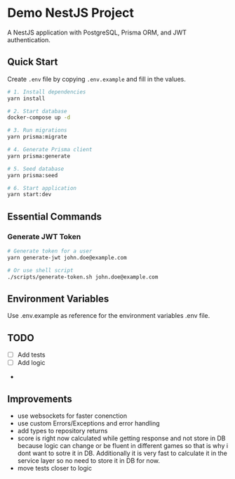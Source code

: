 # Demo NestJS Project

A NestJS application with PostgreSQL, Prisma ORM, and JWT authentication.

## Quick Start

Create `.env` file by copying `.env.example` and fill in the values.

```bash
# 1. Install dependencies
yarn install

# 2. Start database
docker-compose up -d

# 3. Run migrations
yarn prisma:migrate

# 4. Generate Prisma client
yarn prisma:generate

# 5. Seed database
yarn prisma:seed

# 6. Start application
yarn start:dev
```

## Essential Commands

### Generate JWT Token

```bash
# Generate token for a user
yarn generate-jwt john.doe@example.com

# Or use shell script
./scripts/generate-token.sh john.doe@example.com
```

## Environment Variables

Use .env.example as reference for the environment variables .env file.

## TODO

- [ ] Add tests
- [ ] Add logic
-

## Improvements

- use websockets for faster conenction
- use custom Errors/Exceptions and error handling
- add types to repository returns
- score is right now calculated while getting response and not store in DB because logic can change or be fluent in different games so that is why i dont want to sotre it in DB. Additionally it is very fast to calculate it in the service layer so no need to store it in DB for now.
- move tests closer to logic
